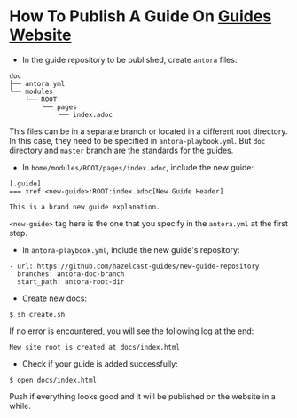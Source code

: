 # How To Publish A Guide On [Guides Website](https://guides.hazelcast.org)

- In the guide repository to be published, create `antora` files:

```
doc
├── antora.yml
└── modules
    └── ROOT
        └── pages
            └── index.adoc
```
This files can be in a separate branch or located in a different root directory. In this case, they need to be specified in `antora-playbook.yml`. But `doc` directory and `master` branch are the standards for the guides.

- In `home/modules/ROOT/pages/index.adoc`, include the new guide:

```
[.guide]
=== xref:<new-guide>:ROOT:index.adoc[New Guide Header]

This is a brand new guide explanation.

```
`<new-guide>` tag here is the one that you specify in the `antora.yml` at the first step.

- In `antora-playbook.yml`, include the new guide's repository:

```
- url: https://github.com/hazelcast-guides/new-guide-repository
  branches: antora-doc-branch
  start_path: antora-root-dir
```

- Create new docs:

```
$ sh create.sh
```

If no error is encountered, you will see the following log at the end:

```
New site root is created at docs/index.html
```

- Check if your guide is added successfully:

```
$ open docs/index.html
```

Push if everything looks good and it will be published on the website in a while.
